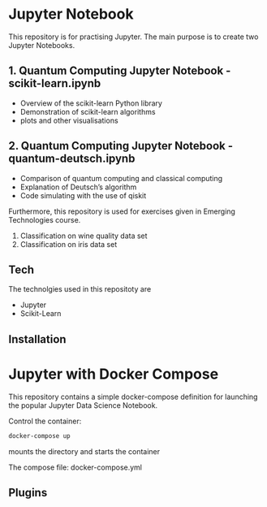# Jupyter Notebook

This repository is for practising Jupyter. The main purpose is to create two Jupyter Notebooks. 

## 1. Quantum Computing Jupyter Notebook - scikit-learn.ipynb
- Overview of the scikit-learn Python library
- Demonstration of scikit-learn algorithms
- plots and other visualisations

## 2. Quantum Computing Jupyter Notebook - quantum-deutsch.ipynb 
- Comparison of quantum computing and classical computing
- Explanation of Deutsch’s algorithm
- Code simulating with the use of qiskit 

Furthermore, this repository is used for exercises given in Emerging Technologies course.
1. Classification on wine quality data set
2. Classification on iris data set

## Tech

The technolgies used in this repositoty are

- Jupyter
- Scikit-Learn

## Installation

# Jupyter with Docker Compose
This repository contains a simple docker-compose definition for launching the popular Jupyter Data Science Notebook. 

Control the container:

```sh
docker-compose up 
```
mounts the directory and starts the container

The compose file: docker-compose.yml

## Plugins

